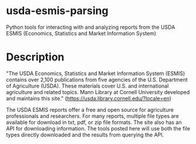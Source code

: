 # usda-esmis-parsing
Python tools for interacting with and analyzing reports from the USDA ESMIS (Economics, Statistics and Market Information System)

# Description
"The USDA Economics, Statistics and Market Information System (ESMIS) contains over 2,100 publications from five agencies of the U.S. Department of Agriculture (USDA). These materials cover U.S. and international agriculture and related topics. Mann Library at Cornell University developed and maintains this site." (https://usda.library.cornell.edu/?locale=en)

The USDA ESMIS reports offer a free and open source for agriculture professionals and researchers.  For many reports, multiple file types are available for download in txt, pdf, or zip file formats.  The site also has an API for downloading information.  The tools posted here will use both the file types directly downloaded and the results from querying the API.
